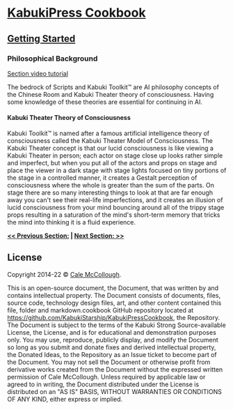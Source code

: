 # [KabukiPress Cookbook](../ReadMe.md)

## [Getting Started](../ReadMe.md)

### Philosophical Background

[Section video tutorial](https://www.youtube.com/channel/UCS2vQG4gUE3vXWV_K9XScQw)

The bedrock of Scripts and Kabuki Toolkit™ are AI philosophy concepts of the Chinese Room and Kabuki Theater theory of consciousness. Having some knowledge of these theories are essential for continuing in AI.

#### Kabuki Theater Theory of Consciousness

Kabuki Toolkit™ is named after a famous artificial intelligence theory of consciousness called the Kabuki Theater Model of Consciousness. The Kabuki Theater concept is that our lucid consciousness is like viewing a Kabuki Theater in person; each actor on stage close up looks rather simple and imperfect, but when you put all of the actors and props on stage and place the viewer in a dark stage with stage lights focused on tiny portions of the stage in a controlled manner, it creates a Gestalt perception of consciousness where the whole is greater than the sum of the parts. On stage there are so many interesting things to look at that are far enough away you can't see their real-life imperfections, and it creates an illusion of lucid consciousness from your mind bouncing around all of the trippy stage props resulting in a saturation of the mind's short-term memory that tricks the mind into thinking it is a fluid experience.

**[<< Previous Section:](./ReadMe.md) | [Next Section: >>](./ReadMe.md)**

## License

Copyright 2014-22 © [Cale McCollough](https://cookingwithcale.org).

This is an open-source document, the Document, that was written by and contains intellectual property. The Document consists of documents, files, source code, technology design files, art, and other content contained this file, folder and markdown.cookbook GitHub repository located at <https://github.com/KabukiStarship/KabukiPressCookbook>, the Repository. The Document is subject to the terms of the Kabuki Strong Source-available License, the License, and is for educational and demonstration purposes only. You may use, reproduce, publicly display, and modify the Document so long as you submit and donate fixes and derived intellectual property, the Donated Ideas, to the Repository as an Issue ticket to become part of the Document. You may not sell the Document or otherwise profit from derivative works created from the Document without the expressed written permission of Cale McCollough. Unless required by applicable law or agreed to in writing, the Document distributed under the License is distributed on an "AS IS" BASIS, WITHOUT WARRANTIES OR CONDITIONS OF ANY KIND, either express or implied.

